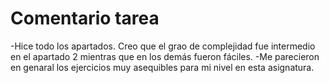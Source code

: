 # Comentario tarea
-Hice todo los apartados. Creo que el grao de complejidad fue intermedio en el apartado 2 mientras que en los demás fueron fáciles.
-Me parecieron en genaral los ejercicios muy asequibles para mi nivel en esta asignatura.
